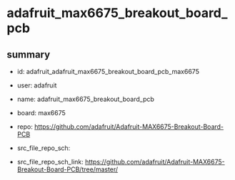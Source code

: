# adafruit_max6675_breakout_board_pcb
 
## summary 
* id: adafruit_adafruit_max6675_breakout_board_pcb_max6675
* user: adafruit
* name: adafruit_max6675_breakout_board_pcb
* board: max6675
* repo: https://github.com/adafruit/Adafruit-MAX6675-Breakout-Board-PCB



* src_file_repo_sch: 
* src_file_repo_sch_link: https://github.com/adafruit/Adafruit-MAX6675-Breakout-Board-PCB/tree/master/






